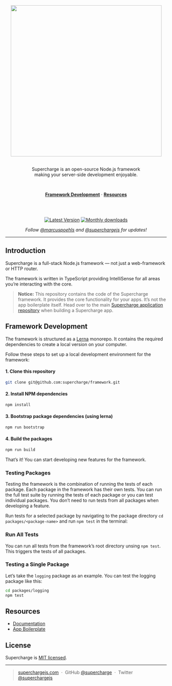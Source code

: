 <div align="center">
  <a href="https://superchargejs.com">
    <img width="471" style="max-width:100%;" src="https://superchargejs.com/images/supercharge-text.svg" />
  </a>
  <br/>
  <br/>
  <p>
    Supercharge is an open-source Node.js framework <br>
    making your server-side development enjoyable.
  </p>
  <br/>
  <p>
    <a href="#framework-development"><strong>Framework Development</strong></a> ·
    <a href="#resources"><strong>Resources</strong></a>
  </p>
  <br/>
  <br/>
  <p>
    <a href="https://www.npmjs.com/package/@supercharge/core"><img src="https://img.shields.io/npm/v/@supercharge/core.svg" alt="Latest Version"></a>
    <a href="https://www.npmjs.com/package/@supercharge/core"><img src="https://img.shields.io/npm/dm/@supercharge/core.svg" alt="Monthly downloads"></a>
  </p>
  <p>
    <em>Follow <a href="http://twitter.com/marcuspoehls">@marcuspoehls</a> and <a href="http://twitter.com/superchargejs">@superchargejs</a> for updates!</em>
  </p>
</div>

---

## Introduction
Supercharge is a full-stack Node.js framework — not just a web-framework or HTTP router.

The framework is written in TypeScript providing IntelliSense for all areas you’re interacting with the core.

> **Notice:** This repository contains the code of the Supercharge framework. It provides the core functionality for your apps. It’s not the app boilerplate itself. Head over to the main [Supercharge application repository](https://github.com/superchargejs/supercharge) when building a Supercharge app.


## Framework Development
The framework is structured as a [Lerna](https://lerna.js.org/) monorepo. It contains the required dependencies to create a local version on your computer.

Follow these steps to set up a local development environment for the framework:

#### 1. Clone this repository
  ```bash
  git clone git@github.com:supercharge/framework.git
  ```

#### 2. Install NPM dependencies
  ```bash
  npm install
  ```

#### 3. Bootstrap package dependencies (using lerna)
  ```bash
  npm run bootstrap
  ```

#### 4. Build the packages
  ```bash
  npm run build
  ```

That’s it! You can start developing new features for the framework.


### Testing Packages
Testing the framework is the combination of running the tests of each package. Each package in the framework has their own tests. You can run the full test suite by running the tests of each package or you can test individual packages. You don’t need to run tests from all packages when developing a feature.

Run tests for a selected package by navigating to the package directory `cd packages/<package-name>` and run `npm test` in the terminal:


### Run All Tests
You can run all tests from the framework’s root directory unsing `npm test`. This triggers the tests of all packages.


### Testing a Single Package
Let’s take the `logging` package as an example. You can test the logging package like this:

```bash
cd packages/logging
npm test
```


## Resources

- [Documentation](https://superchargejs.com/docs)
- [App Boilerplate](https://github.com/supercharge/supercharge)


## License
Supercharge is [MIT licensed](https://github.com/supercharge/framework/blob/2.x/LICENSE).

---

> [superchargejs.com](https://superchargejs.com) &nbsp;&middot;&nbsp;
> GitHub [@supercharge](https://github.com/supercharge/) &nbsp;&middot;&nbsp;
> Twitter [@superchargejs](https://twitter.com/superchargejs)
